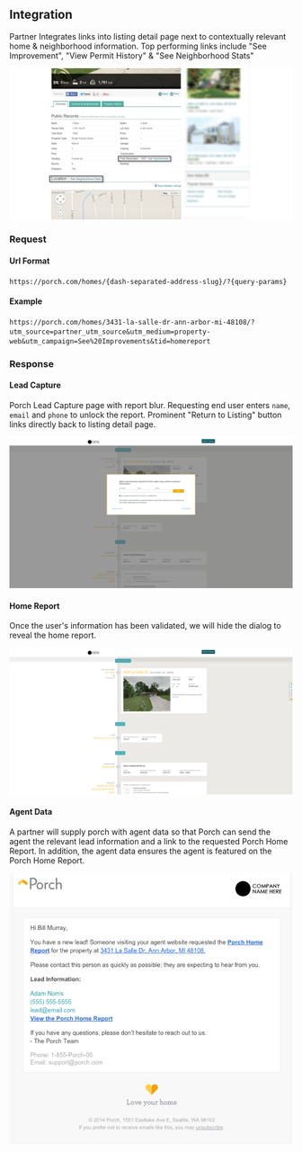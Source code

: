 ## Integration

Partner Integrates links into listing detail page next to contextually relevant home & neighborhood information. Top performing links include "See Improvement", "View Permit History" & "See Neighborhood Stats"

<img src="/images/deeplink/link.png"/>

### Request

#### Url Format

`https://porch.com/homes/{dash-separated-address-slug}/?{query-params}`

#### Example

`https://porch.com/homes/3431-la-salle-dr-ann-arbor-mi-48108/?utm_source=partner_utm_source&utm_medium=property-web&utm_campaign=See%20Improvements&tid=homereport`

### Response

#### Lead Capture

Porch Lead Capture page with report blur. Requesting end user enters `name`, `email` and `phone` to unlock the report. Prominent "Return to Listing" button links directly back to listing detail page.

<img src="/images/deeplink/modal.png"/>

#### Home Report

Once the user's information has been validated, we will hide the dialog to reveal the home report.

<img src="/images/deeplink/home-report.png"/>

#### Agent Data

A partner will supply porch with agent data so that Porch can send the agent the relevant lead information and a link to the requested Porch Home Report. In addition, the agent data ensures the agent is featured on the Porch Home Report. 

<img src="/images/deeplink/email-agent.png"/>
